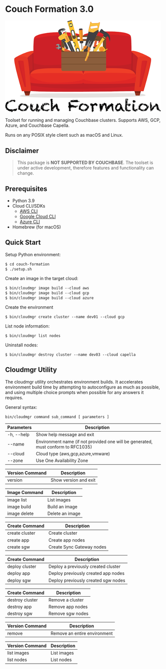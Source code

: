 # Couch Formation 3.0

![Logo](doc/couch-formation-1.png)

Toolset for running and managing Couchbase clusters. Supports AWS, GCP, Azure, and Couchbase Capella.

Runs on any POSIX style client such as macOS and Linux.

## Disclaimer

> This package is **NOT SUPPORTED BY COUCHBASE**. The toolset is under active development, therefore features and functionality can change.

## Prerequisites
- Python 3.9
- Cloud CLI/SDKs
  - [AWS CLI](https://aws.amazon.com/cli/)
  - [Google Cloud CLI](https://cloud.google.com/sdk/docs/quickstart)
  - [Azure CLI](https://docs.microsoft.com/en-us/cli/azure/install-azure-cli)
- Homebrew (for macOS)

## Quick Start
Setup Python environment:
````
$ cd couch-formation
$ ./setup.sh
````
Create an image in the target cloud:
````
$ bin/cloudmgr image build --cloud aws
$ bin/cloudmgr image build --cloud gcp
$ bin/cloudmgr image build --cloud azure
````
Create the environment
````
$ bin/cloudmgr create cluster --name dev01 --cloud gcp
````
List node information:
````
$ bin/cloudmgr list nodes
````
Uninstall nodes:
````
$ bin/cloudmgr destroy cluster --name dev03 --cloud capella
````

## Cloudmgr Utility
The cloudmgr utility orchestrates environment builds. It accelerates environment build time by attempting to autoconfigure as much as possible, and using multiple choice prompts when possible for any answers it requires.

General syntax:
````
bin/cloudmgr command sub_command [ parameters ]
````

| Parameters | Description                                                                       |
|------------|-----------------------------------------------------------------------------------|
| -h, --help | Show help message and exit                                                        |
| --name     | Environment name (if not provided one will be generated, must conform to RFC1035) |
| --cloud    | Cloud type (aws,gcp,azure,vmware)                                                 |
| --zone     | Use One Availability Zone                                                         |                                                     |

| Version Command | Description           |
|-----------------|-----------------------|
| version         | Show version and exit |

| Image Command | Description                                               |
|---------------|-----------------------------------------------------------|
| image list    | List images                                               |
| image build   | Build an image                                            |
| image delete  | Delete an image                                           |

| Create Command | Description               |
|----------------|---------------------------|
| create cluster | Create cluster            |
| create app     | Create app nodes          |
| create sgw     | Create Sync Gateway nodes |

| Create Command | Description                         |
|----------------|-------------------------------------|
| deploy cluster | Deploy a previously created cluster |
| deploy app     | Deploy previously created app nodes |
| deploy sgw     | Deploy previously created sgw nodes |

| Create Command  | Description      |
|-----------------|------------------|
| destroy cluster | Remove a cluster |
| destroy app     | Remove app nodes |
| destroy sgw     | Remove sgw nodes |

| Version Command | Description                   |
|-----------------|-------------------------------|
| remove          | Remove an entire environment  |

| Version Command | Description |
|-----------------|-------------|
| list images     | List images |
| list nodes      | List nodes  |
